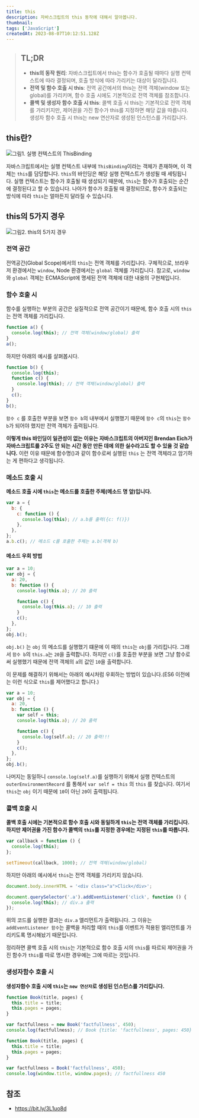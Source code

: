 ```yaml
---
title: this
description: 자바스크립트의 this 동작에 대해서 알아봅니다.
thumbnail:
tags: ['JavaScript']
createdAt: 2023-08-07T10:12:51.128Z
---
```


> ## TL;DR
>
> - **this의 동작 원리**: 자바스크립트에서 this는 함수가 호출될 때마다 실행 컨텍스트에 따라 결정되며, 호출 방식에 따라 가리키는 대상이 달라집니다.
> - **전역 및 함수 호출 시 this**: 전역 공간에서의 this는 전역 객체(window 또는 global)를 가리키며, 함수 호출 시에도 기본적으로 전역 객체를 참조합니다.
> - **콜백 및 생성자 함수 호출 시 this**: 콜백 호출 시 this는 기본적으로 전역 객체를 가리키지만, 제어권을 가진 함수가 this를 지정하면 해당 값을 따릅니다. 생성자 함수 호출 시 this는 new 연산자로 생성된 인스턴스를 가리킵니다.

## this란?

![그림1. 실행 컨텍스트의 ThisBinding](/assets/contents/js-this/1.png)

자바스크립트에서는 실행 컨텍스트 내부에 `ThisBinding`이라는 객체가 존재하며, 이 객체는 `this`를 담당합니다. `this`의 바인딩은 해당 실행 컨텍스트가 생성될 때 세팅됩니다. 실행 컨텍스트는 함수가 호출될 때 생성되기 때문에, `this`는 함수가 호출되는 순간에 결정된다고 할 수 있습니다. 나아가 함수가 호출될 때 결정되므로, 함수가 호출되는 방식에 따라 `this`는 얼마든지 달라질 수 있습니다.

## this의 5가지 경우

![그림2. this의 5가지 경우](/assets/contents/js-this/2.png)

### 전역 공간

전역공간(Global Scope)에서의 `this`는 전역 객체를 가리킵니다. 구체적으로, 브라우저 환경에서는 `window`, Node 환경에서는 `global` 객체를 가리킵니다. 참고로, `window`와 `global` 객체는 ECMAScript에 명세된 전역 객체에 대한 내용의 구현체입니다.

### 함수 호출 시

함수를 실행하는 부분의 공간은 실질적으로 전역 공간이기 때문에, 함수 호출 시의 `this`는 전역 객체를 가리킵니다.

```js
function a() {
  console.log(this); // 전역 객체(window/global) 출력
}
a();
```

하지만 아래의 예시를 살펴봅시다.

```js
function b() {
  console.log(this);
  function c() {
    console.log(this); // 전역 객체(window/global) 출력
  }
  c();
}
b();
```

`함수 c` 를 호출한 부분을 보면 `함수 b`의 내부에서 실행했기 때문에 `함수 c`의 `this`는 `함수 b`가 되어야 했지만 전역 객체가 출력됩니다.

**이렇게 this 바인딩이 일관성이 없는 이유는 자바스크립트의 아버지인 Brendan Eich가 자바스크립트를 2주도 안 되는 시간 동안 만든 데에 의한 실수라고도 할 수 있을 것 같습니다.** 이런 이유 때문에 함수명()과 같이 함수로써 실행된 `this` 는 전역 객체라고 암기하는 게 편하다고 생각됩니다.

### 메소드 호출 시

**메소드 호출 시에 `this`는 메소드를 호출한 주체(메소드 명 앞)입니다.**

```js
var a = {
  b: {
    c: function () {
      console.log(this); // a.b를 출력({c: f()})
    },
  },
};
a.b.c(); // 메소드 c를 호출한 주체는 a.b(객체 b)
```

#### 메소드 우회 방법

```js
var a = 10;
var obj = {
  a: 20,
  b: function () {
    console.log(this.a); // 20 출력

    function c() {
      console.log(this.a); // 10 출력
    }
    c();
  },
};
obj.b();
```

`obj.b()` 는 `obj` 의 메소드를 실행했기 떄문에 이 때의 `this`는 `obj`를 가리킵니다. 그래서 `함수 b`의 `this.a`는 `20`을 출력합니다. 하지만 `c()`를 호출한 부분을 보면 그냥 함수로써 실행했기 때문에 전역 객체의 `a`의 값인 `10`을 출력합니다.

이 문제를 해결하기 위해서는 아래의 예시처럼 우회하는 방법이 있습니다.(ES6 이전에는 이런 식으로 `this`를 제어했다고 합니다.)

```js
var a = 10;
var obj = {
  a: 20,
  b: function () {
    var self = this;
    console.log(this.a); // 20 출력

    function c() {
      console.log(self.a); // 20 출력!!!
    }
    c();
  },
};
obj.b();
```

나머지는 동일하니 `console.log(self.a)`를 실행하기 위해서 실행 컨텍스트의 `outerEnvironmentRecord` 를 통해서 `var self = this` 의 `this` 를 찾습니다. 여기서 `this`는 `obj` 이기 때문에 `10`이 아닌 `20`이 출력됩니다.

### 콜백 호출 시

**콜백 호출 시에는 기본적으로 함수 호출 시와 동일하게 `this`는 전역 객체를 가리킵니다. 하지만 제어권을 가진 함수가 콜백의 `this`를 지정한 경우에는 지정된 `this`를 따릅니다.**

```js
var callback = function () {
  console.log(this);
};

setTimeout(callback, 1000); // 전역 객체(window/global)
```

하지만 아래의 예시에서 `this`는 전역 객체를 가리키지 않습니다.

```js
document.body.innerHTML = '<div class="a">Click</div>';

document.querySelector('.a').addEventListener('click', function () {
  console.log(this); // div.a 출력
});
```

위의 코드를 실행한 결과는 `div.a` 엘리먼트가 출력됩니다. 그 이유는 `addEventListener 함수`는 콜백을 처리할 때의 `this`를 이벤트가 적용된 엘리먼트를 가리키도록 명시해놨기 때문입니다.

정리하면 콜백 호출 시의 `this`는 기본적으로 함수 호출 시의 `this`를 따르되 제어권을 가진 함수가 `this`를 따로 명시한 경우에는 그에 따르는 것입니다.

### 생성자함수 호출 시

**생성자함수 호출 시에 `this`는 `new 연산자`로 생성된 인스턴스를 가리킵니다.**

```js
function Book(title, pages) {
  this.title = title;
  this.pages = pages;
}

var factfullness = new Book('factfullness', 450);
console.log(factfullness); // Book {title: 'factfullness', pages: 450}
```

```js
function Book(title, pages) {
  this.title = title;
  this.pages = pages;
}

var factfullness = Book('factfullness', 450);
console.log(window.title, window.pages); // factfullness 450
```

## 참조

- https://bit.ly/3L1uo8d
